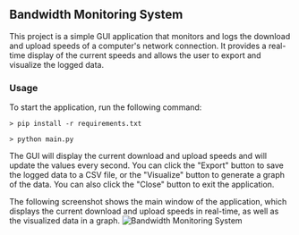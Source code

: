 ## Bandwidth Monitoring System
This project is a simple GUI application that monitors and logs the download and upload speeds of a computer's network connection. It provides a real-time display of the current speeds and allows the user to export and visualize the logged data.
### Usage
To start the application, run the following command:

`> pip install -r requirements.txt`

`> python main.py`

The GUI will display the current download and upload speeds and will update the values every second. You can click the "Export" button to save the logged data to a CSV file, or the "Visualize" button to generate a graph of the data. You can also click the "Close" button to exit the application.

The following screenshot shows the main window of the application, which displays the current download and upload speeds in real-time, as well as the visualized data in a graph.
![Bandwidth Monitoring System](photos/screenshot.png)